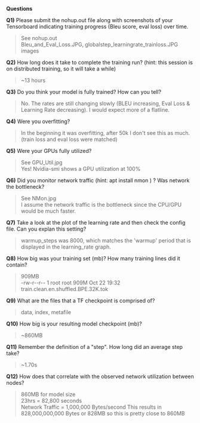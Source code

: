 **Questions**

**Q1)** Please submit the nohup.out file along with screenshots of your Tensorboard indicating training progress (Bleu score, eval loss) over time.
> See nohup.out  
> Bleu_and_Eval_Loss.JPG, globalstep_learningrate_trainloss.JPG images  

**Q2)** How long does it take to complete the training run? (hint: this session is on distributed training, so it will take a while)  
> ~13 hours  

**Q3)** Do you think your model is fully trained? How can you tell?  
> No. The rates are still changing slowly (BLEU increasing, Eval Loss & Learning Rate decreasing). I would expect more of a flatline.  

**Q4)** Were you overfitting?  
> In the beginning it was overfitting, after 50k I don't see this as much. (train loss and eval loss were matched)  

**Q5)** Were your GPUs fully utilized?  
> See GPU_Util.jpg  
> Yes! Nvidia-smi shows a GPU utilization at 100%  

**Q6)** Did you monitor network traffic (hint: apt install nmon ) ? Was network the bottleneck?  
> See NMon.jpg  
> I assume the network traffic is the bottleneck since the CPU/GPU would be much faster.  

**Q7)** Take a look at the plot of the learning rate and then check the config file. Can you explan this setting?  
> warmup_steps was 8000, which matches the 'warmup' period that is displayed in the learning_rate graph.  

**Q8)** How big was your training set (mb)? How many training lines did it contain?  
> 909MB  
> -rw-r--r-- 1 root root  909M Oct 22 19:32 train.clean.en.shuffled.BPE.32K.tok  

**Q9)** What are the files that a TF checkpoint is comprised of?  
> data, index, metafile  

**Q10)** How big is your resulting model checkpoint (mb)?  
> ~860MB  

**Q11)** Remember the definition of a "step". How long did an average step take?  
> ~1.70s  

**Q12)** How does that correlate with the observed network utilization between nodes?  
> 860MB for model size  
> 23hrs = 82,800 seconds  
> Network Traffic = 1,000,000 Bytes/second
> This results in 828,000,000,000 Bytes or 828MB  so this is pretty close to 860MB  

